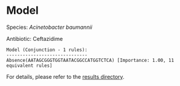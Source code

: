 
# Model

Species: *Acinetobacter baumannii*

Antibiotic: Ceftazidime

```
Model (Conjunction - 1 rules):
------------------------------
Absence(AATAGCGGGTGGTAATACGGCCATGGTCTCA) [Importance: 1.00, 11 equivalent rules]

```

For details, please refer to the [results directory](../../../../../results/scm_b/acinetobacter%20baumannii/ceftazidime/repeat_8/).

